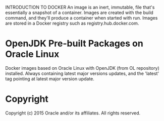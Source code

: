 INTRODUCTION TO DOCKER
An image is an inert, immutable, file that's essentially a snapshot of a container. Images are created with the build command, and they'll produce a container when started with run. Images are stored in a Docker registry such as registry.hub.docker.com.

OpenJDK Pre-built Packages on Oracle Linux
===============
Docker images based on Oracle Linux with OpenJDK (from OL repository) installed. Always containing latest major versions updates, and the 'latest' tag pointing at latest major version update.

# Copyright
Copyright (c) 2015 Oracle and/or its affiliates. All rights reserved.
